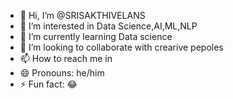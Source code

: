 - 👋 Hi, I’m @SRISAKTHIVELANS
- 👀 I’m interested in Data Science,AI,ML,NLP
- 🌱 I’m currently learning Data science
- 💞️ I’m looking to collaborate with crearive pepoles
- 📫 How to reach me in
- 😄 Pronouns: he/him
- ⚡ Fun fact: 😂

<!---
SRISAKTHIVELANS/SRISAKTHIVELANS is a ✨ special ✨ repository because its `README.md` (this file) appears on your GitHub profile.
You can click the Preview link to take a look at your changes.
--->
